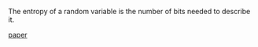 The entropy of a random variable is the number of bits needed to describe it.

[paper](https://link.springer.com/content/pdf/10.1007/s12064-020-00313-7.pdf)